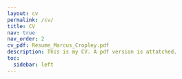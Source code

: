 ```yaml
---
layout: cv
permalink: /cv/
title: CV
nav: true
nav_order: 2
cv_pdf: Resume_Marcus_Cropley.pdf
description: This is my CV. A pdf version is attatched.
toc:
  sidebar: left
---
```

